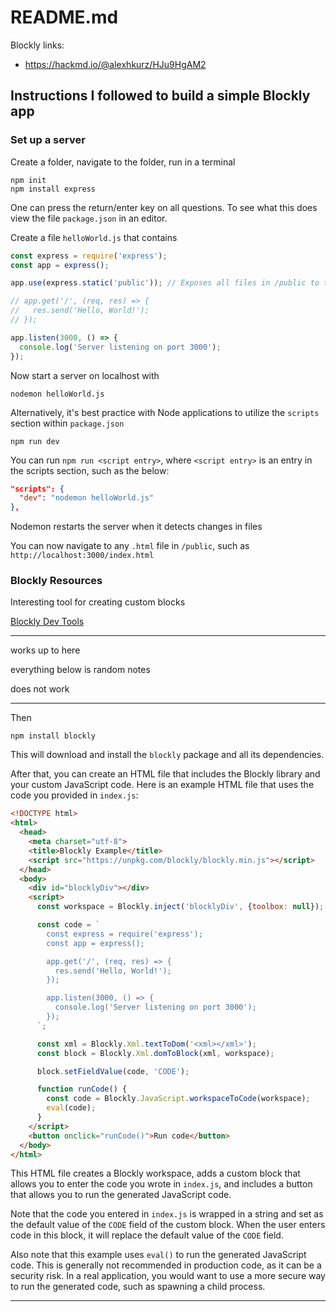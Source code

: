 # README.md

Blockly links:
- https://hackmd.io/@alexhkurz/HJu9HgAM2

## Instructions I followed to build a simple Blockly app

### Set up a server

Create a folder, navigate to the folder, run in a terminal

```
npm init
npm install express
```

One can press the return/enter key on all questions. To see what this does view the file `package.json` in an editor. 

Create a file `helloWorld.js` that contains

```js
const express = require('express');
const app = express();

app.use(express.static('public')); // Exposes all files in /public to the client via the URL

// app.get('/', (req, res) => {
//   res.send('Hello, World!');
// });

app.listen(3000, () => {
  console.log('Server listening on port 3000');
});
```

Now start a server on localhost with

```
nodemon helloWorld.js
```

Alternatively, it's best practice with Node applications to utilize the `scripts` section within `package.json`

`npm run dev`

You can run `npm run <script entry>`, where `<script entry>` is an entry in the scripts section, such as the below:

```json
"scripts": {
  "dev": "nodemon helloWorld.js"
},
```

Nodemon restarts the server when it detects changes in files

You can now navigate to any `.html` file in `/public`, such as  `http://localhost:3000/index.html`

### Blockly Resources

Interesting tool for creating custom blocks

[Blockly Dev Tools](https://blockly-demo.appspot.com/static/demos/blockfactory/index.html)

---

works up to here

everything below is random notes

does not work

---


Then

```
npm install blockly
```

This will download and install the `blockly` package and all its dependencies.

After that, you can create an HTML file that includes the Blockly library and your custom JavaScript code. Here is an example HTML file that uses the code you provided in `index.js`:

```html
<!DOCTYPE html>
<html>
  <head>
    <meta charset="utf-8">
    <title>Blockly Example</title>
    <script src="https://unpkg.com/blockly/blockly.min.js"></script>
  </head>
  <body>
    <div id="blocklyDiv"></div>
    <script>
      const workspace = Blockly.inject('blocklyDiv', {toolbox: null});

      const code = `
        const express = require('express');
        const app = express();

        app.get('/', (req, res) => {
          res.send('Hello, World!');
        });

        app.listen(3000, () => {
          console.log('Server listening on port 3000');
        });
      `;

      const xml = Blockly.Xml.textToDom('<xml></xml>');
      const block = Blockly.Xml.domToBlock(xml, workspace);

      block.setFieldValue(code, 'CODE');

      function runCode() {
        const code = Blockly.JavaScript.workspaceToCode(workspace);
        eval(code);
      }
    </script>
    <button onclick="runCode()">Run code</button>
  </body>
</html>
```

This HTML file creates a Blockly workspace, adds a custom block that allows you to enter the code you wrote in `index.js`, and includes a button that allows you to run the generated JavaScript code.

Note that the code you entered in `index.js` is wrapped in a string and set as the default value of the `CODE` field of the custom block. When the user enters code in this block, it will replace the default value of the `CODE` field.

Also note that this example uses `eval()` to run the generated JavaScript code. This is generally not recommended in production code, as it can be a security risk. In a real application, you would want to use a more secure way to run the generated code, such as spawning a child process.

---



